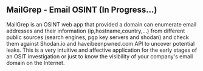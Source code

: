 ## MailGrep - Email OSINT (In Progress...)

MailGrep is an OSINT web app that provided a domain can enumerate email addresses and their information (ip,hostname,country,...) from different public sources (search engines, pgp key servers and shodan) and check them against Shodan.io and haveibeenpwned.com API to uncover potential leaks. This is a very intuitive and affective application for the early stages of an OSIT investigation or just to know the visibility of your company's email domain on the Internet.